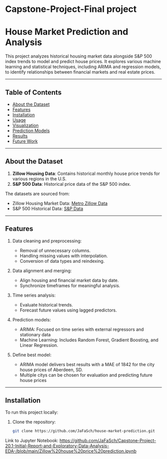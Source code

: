 # Capstone-Project-Final project

# House Market Prediction and Analysis

This project analyzes historical housing market data alongside S&P 500 index trends to model and predict house prices. It explores various machine learning and statistical techniques, including ARIMA and regression models, to identify relationships between financial markets and real estate prices.

---

## Table of Contents

- [About the Dataset](#about-the-dataset)
- [Features](#features)
- [Installation](#installation)
- [Usage](#usage)
- [Visualization](#visualization)
- [Prediction Models](#prediction-models)
- [Results](#results)
- [Future Work](#future-work)

---

## About the Dataset

1. **Zillow Housing Data**: Contains historical monthly house price trends for various regions in the U.S.
2. **S&P 500 Data**: Historical price data of the S&P 500 index.

The datasets are sourced from:
- Zillow Housing Market Data: [Metro Zillow Data](https://github.com/JaFaSch/house-market-prediction)
- S&P 500 Historical Data: [S&P Data](https://github.com/JaFaSch/house-market-prediction)

---

## Features

1. Data cleaning and preprocessing:
   - Removal of unnecessary columns.
   - Handling missing values with interpolation.
   - Conversion of data types and reindexing.

2. Data alignment and merging:
   - Align housing and financial market data by date.
   - Synchronize timeframes for meaningful analysis.

3. Time series analysis:
   - Evaluate historical trends.
   - Forecast future values using lagged predictors.

4. Prediction models:
   - ARIMA: Focused on time series with external regressors and stationary data
   - Machine Learning: Includes Random Forest, Gradient Boosting, and Linear Regression.
  
5. Define best model:
   - ARIMA model delivers best results with a MAE of 1842 for the city house prices of Aberdeen, SD.
   - Multiple citys can be chosen for evaluation and predicting future house prices

---

## Installation

To run this project locally:
1. Clone the repository:
   ```bash
   git clone https://github.com/JaFaSch/house-market-prediction.git

Link to Jupyter Notebook: https://github.com/JaFaSch/Capstone-Project-20.1-Initial-Report-and-Exploratory-Data-Analysis-EDA-/blob/main/Zillow%20house%20price%20prediction.ipynb

